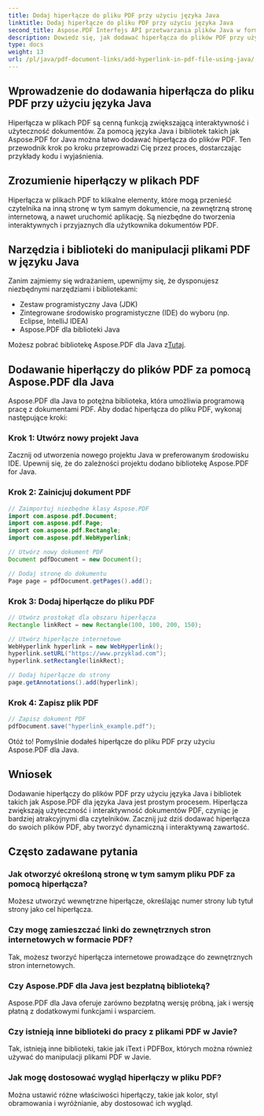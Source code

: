 ```yaml
---
title: Dodaj hiperłącze do pliku PDF przy użyciu języka Java
linktitle: Dodaj hiperłącze do pliku PDF przy użyciu języka Java
second_title: Aspose.PDF Interfejs API przetwarzania plików Java w formacie Java
description: Dowiedz się, jak dodawać hiperłącza do plików PDF przy użyciu języka Java, korzystając ze szczegółowych instrukcji i kodu źródłowego. Ulepsz swoje dokumenty PDF dzięki interaktywności.
type: docs
weight: 13
url: /pl/java/pdf-document-links/add-hyperlink-in-pdf-file-using-java/
---
```


## Wprowadzenie do dodawania hiperłącza do pliku PDF przy użyciu języka Java

Hiperłącza w plikach PDF są cenną funkcją zwiększającą interaktywność i użyteczność dokumentów. Za pomocą języka Java i bibliotek takich jak Aspose.PDF for Java można łatwo dodawać hiperłącza do plików PDF. Ten przewodnik krok po kroku przeprowadzi Cię przez proces, dostarczając przykłady kodu i wyjaśnienia.

## Zrozumienie hiperłączy w plikach PDF

Hiperłącza w plikach PDF to klikalne elementy, które mogą przenieść czytelnika na inną stronę w tym samym dokumencie, na zewnętrzną stronę internetową, a nawet uruchomić aplikację. Są niezbędne do tworzenia interaktywnych i przyjaznych dla użytkownika dokumentów PDF.

## Narzędzia i biblioteki do manipulacji plikami PDF w języku Java

Zanim zajmiemy się wdrażaniem, upewnijmy się, że dysponujesz niezbędnymi narzędziami i bibliotekami:

- Zestaw programistyczny Java (JDK)
- Zintegrowane środowisko programistyczne (IDE) do wyboru (np. Eclipse, IntelliJ IDEA)
- Aspose.PDF dla biblioteki Java

 Możesz pobrać bibliotekę Aspose.PDF dla Java z[Tutaj](https://releases.aspose.com/pdf/java/).

## Dodawanie hiperłączy do plików PDF za pomocą Aspose.PDF dla Java

Aspose.PDF dla Java to potężna biblioteka, która umożliwia programową pracę z dokumentami PDF. Aby dodać hiperłącza do pliku PDF, wykonaj następujące kroki:

### Krok 1: Utwórz nowy projekt Java

Zacznij od utworzenia nowego projektu Java w preferowanym środowisku IDE. Upewnij się, że do zależności projektu dodano bibliotekę Aspose.PDF for Java.

### Krok 2: Zainicjuj dokument PDF

```java
// Zaimportuj niezbędne klasy Aspose.PDF
import com.aspose.pdf.Document;
import com.aspose.pdf.Page;
import com.aspose.pdf.Rectangle;
import com.aspose.pdf.WebHyperlink;

// Utwórz nowy dokument PDF
Document pdfDocument = new Document();

// Dodaj stronę do dokumentu
Page page = pdfDocument.getPages().add();
```

### Krok 3: Dodaj hiperłącze do pliku PDF

```java
// Utwórz prostokąt dla obszaru hiperłącza
Rectangle linkRect = new Rectangle(100, 100, 200, 150);

// Utwórz hiperłącze internetowe
WebHyperlink hyperlink = new WebHyperlink();
hyperlink.setURL("https://www.przyklad.com");
hyperlink.setRectangle(linkRect);

// Dodaj hiperłącze do strony
page.getAnnotations().add(hyperlink);
```

### Krok 4: Zapisz plik PDF

```java
// Zapisz dokument PDF
pdfDocument.save("hyperlink_example.pdf");
```

Otóż to! Pomyślnie dodałeś hiperłącze do pliku PDF przy użyciu Aspose.PDF dla Java.

## Wniosek

Dodawanie hiperłączy do plików PDF przy użyciu języka Java i bibliotek takich jak Aspose.PDF dla języka Java jest prostym procesem. Hiperłącza zwiększają użyteczność i interaktywność dokumentów PDF, czyniąc je bardziej atrakcyjnymi dla czytelników. Zacznij już dziś dodawać hiperłącza do swoich plików PDF, aby tworzyć dynamiczną i interaktywną zawartość.

## Często zadawane pytania

### Jak otworzyć określoną stronę w tym samym pliku PDF za pomocą hiperłącza?

Możesz utworzyć wewnętrzne hiperłącze, określając numer strony lub tytuł strony jako cel hiperłącza.

### Czy mogę zamieszczać linki do zewnętrznych stron internetowych w formacie PDF?

Tak, możesz tworzyć hiperłącza internetowe prowadzące do zewnętrznych stron internetowych.

### Czy Aspose.PDF dla Java jest bezpłatną biblioteką?

Aspose.PDF dla Java oferuje zarówno bezpłatną wersję próbną, jak i wersję płatną z dodatkowymi funkcjami i wsparciem.

### Czy istnieją inne biblioteki do pracy z plikami PDF w Javie?

Tak, istnieją inne biblioteki, takie jak iText i PDFBox, których można również używać do manipulacji plikami PDF w Javie.

### Jak mogę dostosować wygląd hiperłączy w pliku PDF?

Można ustawić różne właściwości hiperłączy, takie jak kolor, styl obramowania i wyróżnianie, aby dostosować ich wygląd.